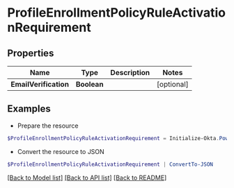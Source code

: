 # ProfileEnrollmentPolicyRuleActivationRequirement
## Properties

Name | Type | Description | Notes
------------ | ------------- | ------------- | -------------
**EmailVerification** | **Boolean** |  | [optional] 

## Examples

- Prepare the resource
```powershell
$ProfileEnrollmentPolicyRuleActivationRequirement = Initialize-Okta.PowerShellProfileEnrollmentPolicyRuleActivationRequirement  -EmailVerification null
```

- Convert the resource to JSON
```powershell
$ProfileEnrollmentPolicyRuleActivationRequirement | ConvertTo-JSON
```

[[Back to Model list]](../README.md#documentation-for-models) [[Back to API list]](../README.md#documentation-for-api-endpoints) [[Back to README]](../README.md)

